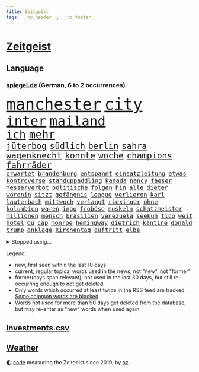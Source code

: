 ```yaml
---
title: Zeitgeist
tags: __no_header__, __no_footer__
---
```


# [Zeitgeist](https://oliz.io/zeitgeist/)

## Language

<h3><a href="https://www.spiegel.de" target="_blank">spiegel.de</a> (German, 6 to 2 occurrences)</h3>
<p style="font-family:monospace">
<span style="font-size:32pt"><a href="news_links.html#manchester" class="current">manchester</a></span>
<span style="font-size:32pt"><a href="news_links.html#city" class="current">city</a></span>
<br>
<span style="font-size:27pt"><a href="news_links.html#inter" class="current">inter</a></span>
<span style="font-size:27pt"><a href="news_links.html#mailand" class="current">mailand</a></span>
<br>
<span style="font-size:22pt"><a href="news_links.html#ich" class="current">ich</a></span>
<span style="font-size:22pt"><a href="news_links.html#mehr" class="current">mehr</a></span>
<br>
<span style="font-size:17pt"><a href="news_links.html#jüterbog" class="current">jüterbog</a></span>
<span style="font-size:17pt"><a href="news_links.html#südlich" class="current">südlich</a></span>
<span style="font-size:17pt"><a href="news_links.html#berlin" class="current">berlin</a></span>
<span style="font-size:17pt"><a href="news_links.html#sahra" class="current">sahra</a></span>
<span style="font-size:17pt"><a href="news_links.html#wagenknecht" class="current">wagenknecht</a></span>
<span style="font-size:17pt"><a href="news_links.html#konnte" class="current">konnte</a></span>
<span style="font-size:17pt"><a href="news_links.html#woche" class="current">woche</a></span>
<span style="font-size:17pt"><a href="news_links.html#champions" class="current">champions</a></span>
<span style="font-size:17pt"><a href="news_links.html#fahrräder" class="current">fahrräder</a></span>
<br>
<span style="font-size:12pt"><a href="news_links.html#erwartet" class="current">erwartet</a></span>
<span style="font-size:12pt"><a href="news_links.html#brandenburg" class="current">brandenburg</a></span>
<span style="font-size:12pt"><a href="news_links.html#entspannt" class="current">entspannt</a></span>
<span style="font-size:12pt"><a href="news_links.html#einsatzleitung" class="new">einsatzleitung</a></span>
<span style="font-size:12pt"><a href="news_links.html#etwas" class="current">etwas</a></span>
<span style="font-size:12pt"><a href="news_links.html#kontroverse" class="current">kontroverse</a></span>
<span style="font-size:12pt"><a href="news_links.html#standuppaddling" class="new">standuppaddling</a></span>
<span style="font-size:12pt"><a href="news_links.html#kanada" class="current">kanada</a></span>
<span style="font-size:12pt"><a href="news_links.html#nancy" class="current">nancy</a></span>
<span style="font-size:12pt"><a href="news_links.html#faeser" class="current">faeser</a></span>
<span style="font-size:12pt"><a href="news_links.html#messerverbot" class="new">messerverbot</a></span>
<span style="font-size:12pt"><a href="news_links.html#politische" class="current">politische</a></span>
<span style="font-size:12pt"><a href="news_links.html#folgen" class="current">folgen</a></span>
<span style="font-size:12pt"><a href="news_links.html#hin" class="current">hin</a></span>
<span style="font-size:12pt"><a href="news_links.html#alle" class="current">alle</a></span>
<span style="font-size:12pt"><a href="news_links.html#dieter" class="current">dieter</a></span>
<span style="font-size:12pt"><a href="news_links.html#woronin" class="new">woronin</a></span>
<span style="font-size:12pt"><a href="news_links.html#sitzt" class="current">sitzt</a></span>
<span style="font-size:12pt"><a href="news_links.html#gefängnis" class="current">gefängnis</a></span>
<span style="font-size:12pt"><a href="news_links.html#league" class="current">league</a></span>
<span style="font-size:12pt"><a href="news_links.html#verlieren" class="current">verlieren</a></span>
<span style="font-size:12pt"><a href="news_links.html#karl" class="current">karl</a></span>
<span style="font-size:12pt"><a href="news_links.html#lauterbach" class="current">lauterbach</a></span>
<span style="font-size:12pt"><a href="news_links.html#mittwoch" class="current">mittwoch</a></span>
<span style="font-size:12pt"><a href="news_links.html#verlangt" class="current">verlangt</a></span>
<span style="font-size:12pt"><a href="news_links.html#riexinger" class="current">riexinger</a></span>
<span style="font-size:12pt"><a href="news_links.html#ohne" class="current">ohne</a></span>
<span style="font-size:12pt"><a href="news_links.html#kolumbien" class="current">kolumbien</a></span>
<span style="font-size:12pt"><a href="news_links.html#waren" class="current">waren</a></span>
<span style="font-size:12pt"><a href="news_links.html#ingo" class="current">ingo</a></span>
<span style="font-size:12pt"><a href="news_links.html#froböse" class="new">froböse</a></span>
<span style="font-size:12pt"><a href="news_links.html#muskeln" class="current">muskeln</a></span>
<span style="font-size:12pt"><a href="news_links.html#schatzmeister" class="new">schatzmeister</a></span>
<span style="font-size:12pt"><a href="news_links.html#millionen" class="current">millionen</a></span>
<span style="font-size:12pt"><a href="news_links.html#mensch" class="current">mensch</a></span>
<span style="font-size:12pt"><a href="news_links.html#brasilien" class="current">brasilien</a></span>
<span style="font-size:12pt"><a href="news_links.html#venezuela" class="current">venezuela</a></span>
<span style="font-size:12pt"><a href="news_links.html#seekuh" class="new">seekuh</a></span>
<span style="font-size:12pt"><a href="news_links.html#tico" class="new">tico</a></span>
<span style="font-size:12pt"><a href="news_links.html#weit" class="current">weit</a></span>
<span style="font-size:12pt"><a href="news_links.html#hotel" class="current">hotel</a></span>
<span style="font-size:12pt"><a href="news_links.html#du" class="current">du</a></span>
<span style="font-size:12pt"><a href="news_links.html#cap" class="new">cap</a></span>
<span style="font-size:12pt"><a href="news_links.html#monroe" class="new">monroe</a></span>
<span style="font-size:12pt"><a href="news_links.html#hemingway" class="new">hemingway</a></span>
<span style="font-size:12pt"><a href="news_links.html#dietrich" class="current">dietrich</a></span>
<span style="font-size:12pt"><a href="news_links.html#kantine" class="new">kantine</a></span>
<span style="font-size:12pt"><a href="news_links.html#donald" class="current">donald</a></span>
<span style="font-size:12pt"><a href="news_links.html#trump" class="current">trump</a></span>
<span style="font-size:12pt"><a href="news_links.html#anklage" class="current">anklage</a></span>
<span style="font-size:12pt"><a href="news_links.html#kirchentag" class="new">kirchentag</a></span>
<span style="font-size:12pt"><a href="news_links.html#auftritt" class="current">auftritt</a></span>
<span style="font-size:12pt"><a href="news_links.html#elbe" class="current">elbe</a></span>
</p>
<details>
<summary>Stopped using...</summary>
<p class="former" style="font-size:12pt">
bedeuten(962) co₂(962) entschuldigt(962) geliefert(962) positionen(962) bemüht(961) fdpchef(961) hinweisen(961) klimawandels(961) verluste(961) alarm(960) aussage(960) gewissen(960) hervor(960) magdeburg(960) geworfen(959) rheinlandpfalz(959) verweigert(959) welle(959) argumente(958) bekanntesten(958) fühlen(958) löhne(958) meldete(958) weltkrieg(958) entwurf(957) festnahme(957) hinaus(957) schwangerschaft(957) tötete(957) versprach(957) weiße(957) zahlreichen(957) ausländische(956) beschimpft(956) drosten(956) klein(956) lastwagen(956) tom(956) eindruck(955) kanzleramt(955) kurzem(955) oberste(955) verkauf(955) verschiebt(955) dominiert(954) gefährlicher(954) kontrolliert(954) sogenannte(954) tschechien(954) bayerns(953) carsten(953) lügen(953) standort(953) tausend(953) tiktok(953) begründung(952) blieben(952) fahrrad(952) großbritanniens(952) kiel(952) rtl(952) schüssen(952) unmut(952) vorliegt(952) alpen(951) badenwürttembergs(951) bmw(951) christine(951) david(951) engagement(951) höchste(951) jüngste(951) nominiert(951) verbreiten(951) bahnhof(950) gutachten(950) verhängen(950) bestimmten(949) falsch(949) gegenteil(949) stärke(949) bestehen(948) gestrichen(948) lebte(948) stets(948) ermöglichen(947) mitteln(947) mode(947) problemen(947) spekuliert(947) gering(946) meist(946) 600(945) amnesty(945) lkw(945) umsatz(945) aktivistin(944) missbraucht(944) schottland(944) zugelassen(944) besuchen(943) echten(943) einreise(943) fußballprofi(943) tokio(943) milliarde(942) trafen(942) nachgewiesen(941) bewegen(940) gesamten(940) ereignisse(939) kontakte(939) em(938) kooperation(938) dran(935) umgeht(935) vorgänger(935) rollt(934) empfängt(933) spiegelumfrage(933) bürgerinnen(931) stress(930) ähnlich(930) journalist(929) schneider(929) unzufrieden(928) sportler(927) ämter(926) angeboten(924) abhängig(918) 91(914) verpasste(913) überfall(910) empfangen(908) bbc(904) last(895) einfache(888) berichtete(863) räumte(847) konfrontation(839) belästigung(826) verantwortliche(796) erschoss(789) unis(767) willkommen(760) umständen(759) notenbank(721) kontinent(718) drohende(711) 72(685) zugestimmt(670) bedankt(667) flut(667) gremium(667) gesund(658) amoklauf(656) komitee(654) 120(653) highlights(650) wirtschaftskrise(632) hoffenheim(631) moderner(627) kritischen(625) universität(618) gesetzentwurf(612) royals(612) games(607) vorteil(605) söders(603) bekräftigt(601) schulden(600) mehrfamilienhaus(590) regierungschefin(589) bettina(586) bahnen(585) empfehlen(584) betrunken(583) gewachsen(576) strackzimmermann(576) größtem(574) magazin(572) radikaler(568) inklusive(564) gletscher(561) ostukraine(560) kürzer(555) coaching(553) gewaltsamen(547) akw(544) auseinandersetzungen(540) guterres(535) schloss(532) motive(529) oligarchen(526) kretschmann(525) kriegs(523) zustimmung(523) teuerung(519) öffentlichrechtlichen(519) marieagnes(513) bat(509) australier(501) stuhl(500) verpflichtung(500) wild(499) überwachung(498) verschwinden(494) einfachen(493) gerichte(490) buckinghampalast(479) herausgefunden(478) afrikanischen(476) filmemacher(476) melnyk(475) journalismus(473) tempolimit(473) geiselnahme(472) überzeugung(470) ordnet(469) abseits(463) versteckte(463) betrugs(460) sitz(459) absagen(453) geplanter(452) verschwörung(442) sanktioniert(439) ankommt(438) empfang(437) nukleare(437) betrieben(436) töchter(435) söhne(432) saporischschja(430) klassenzimmer(427) lindners(427) breiten(425) iranische(422) bewusst(421) prominenter(421) koch(420) modernen(420) lohn(418) braunschweig(416) fair(414) ten(414) zuflucht(412) auslösen(410) abgrund(408) erlauben(408) g20(408) talent(408) ertrinken(407) spannung(407) fußballerinnen(406) schwarzes(403) großmutter(396) beliebtesten(395) filialen(391) hammer(386) franken(384) halt(383) discounter(377) gepäck(376) prominenten(374) würdigt(373) carlo(372) lösungen(369) 8(365) chefs(364) lidl(363) 80000(362) zeremonie(362) 110(361) kaiserslautern(361) budapest(359) steuerzahler(359) erdoğans(357) verklagen(357) verhaftung(353) save(352) geschäftsmodell(349) oklahoma(349) galten(348) künstlichen(346) knapper(345) andrew(344) grundschule(344) 86(342) camilla(342) massenproteste(341) update(340) mitgeteilt(339) notaufnahme(339) valley(339) nahrung(337) neustart(337) olympischen(337) standards(337) fehlten(336) mob(334) alzheimer(333) persönlicher(333) verbraucherzentrale(332) zuwanderung(332) krebserkrankung(331) sehe(327) 27jährige(326) fragwürdig(325) uneins(324) verspottet(324) dramatische(323) image(323) heißer(319) solches(318) us(318) erlegen(317) schwede(314) musikerin(312) fasst(310) repressionen(310) zurückhaltung(310) legal(309) starkwatzinger(309) einschlag(308) ähnlichen(308) angespannt(306) umweltschützer(305) eukommissar(304) freigabe(304) klimaschützer(304) ältesten(304) tode(302) scheiterten(301) subventionen(301) etlichen(299) technisch(299) unterkunft(299) erhielten(294) scheiden(294) daneben(292) diana(292) aufstand(291) twitteraccount(289) nebenwirkungen(288) neukölln(288) vogelgrippe(287) raten(285) shitstorm(285) 25000(284) oleksij(284) hetze(283) hinrichtung(283) einziges(282) marvin(281) gründete(279) raketenangriffen(278) fußballprofis(277) harmlos(277) ticketpreise(276) atomkraftwerk(275) gott(275) wenigstens(272) schwachstellen(271) erforderlich(266) vergisst(265) entstehen(262) angler(261) behindert(261) überreste(260) ereignet(259) kündigung(259) stephan(259) durant(255) bauart(254) gewaltsam(254) listen(254) unionsfraktion(254) feierten(253) roboter(253) moralische(252) makejew(250) raumfahrt(247) fliegt(246) johan(244) halbzeit(242) stützt(241) beherrscht(240) wohnraum(240) fußballfans(239) krone(239) spiels(239) windsor(239) angesehen(238) caroline(238) königshaus(237) finanzkrise(236) kurswechsel(235) phoenix(235) silva(235) fortschritte(234) direktor(233) geschenke(233) handball(233) lkwfahrer(233) schwächt(233) abgeordneter(232) elektronische(232) wählt(232) eineinhalb(231) neymar(231) sportdirektor(231) verfängt(231) ukrainefeldzug(230) kocht(224) schmeckt(224) bahnmitarbeiter(223) eingezogen(223) menschenrechtsaktivisten(223) auszeichnung(222) zielt(222) bonbons(218) falschinformationen(218) verankert(218) weltbank(218) entladen(217) machtlos(216) abgewählt(215) missionen(214) beworfen(207) geschmack(205) misstrauen(203) p(203) designierte(202) großereignis(202) autorinnen(201) flüchtlingsheim(201) ioc(200) beantragen(199) del(199) diversität(199) antreibt(198) ausreise(198) gwyneth(198) paltrow(198) orden(197) armin(196) interessieren(195) palmer(195) zigaretten(194) antibiotika(193) one(192) chinareise(191) fdpverkehrsminister(191) spion(191) kritisierten(190) milliardenverlust(190) ausgemacht(187) diplomatie(187) figuren(187) sms(187) bowie(186) wohnungsnot(186) antisemitischen(185) unerlaubt(185) sieges(182) chefposten(181) verbindungen(181) abbauen(180) serbische(180) vollsperrung(180) bosch(179) pop(179) iwf(178) i̇mamoğlu(178) rivalität(178) abgründe(177) infantino(177) wachsenden(177) dallas(176) mediathek(176) segler(175) bildchefredakteur(174) lauter(174) regimekritiker(174) entzweit(172) monatelangen(172) siebte(172) buenos(170) interviews(170) nutzerinnen(170) singen(170) aufpassen(169) studio(169) server(168) wein(168) gianni(167) klimakleber(167) kritikern(166) produkten(166) gestalten(165) korruptionsermittlungen(165) kurzzeitig(165) lehnten(164) affen(163) sinnbild(163) 2009(162) flaggen(162) geraubt(162) ungewöhnliches(162) wirklichkeit(162) schieflage(160) supermarkt(160) ubahn(160) absolut(159) frauenproblem(159) naturschützer(159) professionell(159) lahmlegen(157) militärbasis(157) pakistans(157) tvserie(157) erwähnt(156) fußgänger(156) gekündigt(156) ausbleibende(155) nina(155) 16jährige(154) belgier(154) eröffnen(154) munitionsbeschaffung(153) suv(153) 2028(152) datenschützer(152) ähnlicher(152) 26jähriger(151) anzugreifen(151) bedauern(151) gerüchten(151) preisbremsen(151) fynn(150) informieren(150) kliemann(150) trieb(150) einkaufszentrum(149) lizenz(149) reisebus(149) säuglinge(149) perfekten(148) gängige(147) abschwächen(146) beeindruckt(146) beliebter(146) entnommen(146) jva(146) lockt(146) sportlerinnen(146) attentäter(145) gleichem(145) kundschaft(145) geiseln(144) gigantische(144) heimische(144) uwe(144) käse(143) pionier(143) transparent(143) vergab(143) verspannungen(143) voraussetzung(143) krebstherapie(142) naher(142) verzehr(142) csupolitiker(141) feldern(141) gittern(141) sprengsatz(141) todesliste(141) aires(140) todesursache(140) bußgeld(139) genehmigungen(139) gerüstet(139) schätzungsweise(139) umzug(139) veränderte(139) gelder(138) lüdenscheid(138) privat(138) ignorieren(137) wucht(137) abläuft(136) staatsgebiet(136) googles(135) grundnahrungsmittel(134) ressourcen(134) straßenbahn(134) emotionale(133) männlichen(133) nachbarländern(133) amtsantritt(132) geheimnisse(132) indizien(131) autobahnbrücke(130) gelaunt(129) parlamentarischen(129) parteifreund(129) geldbuße(128) prinzen(128) abendessen(127) aufwind(127) verfolgten(127) aufträgen(126) geldgeber(126) bad(125) rückgrat(125) gesichtet(124) marode(124) zweck(124) knappheit(123) sprüche(123) temperatur(123) umweltministerin(123) unterirdische(123) 33jährige(122) 34jährige(122) flensburg(122) griffen(122) charlotte(121) krebsmedikamente(121) baute(120) fatalen(120) wayne(120) automarkt(119) floh(119) a3(118) entsprechende(118) vorwerfen(118) übers(118) liebt(117) busch(116) jene(116) renten(116) landesweite(115) ma(115) unbekannt(115) bundesligisten(114) derby(114) entsprechenden(114) gewünscht(114) solange(114) sticht(114) südsudan(114) flüchtlingspolitik(113) kassierte(113) chatbot(112) filmen(112) geo(112) queensland(112) erinnerungslücken(111) verhandelte(111) baden(110) gedient(110) geldtransporter(110) spiegelredakteurin(110) unfallzahlen(110) eskalierte(109) verfügbar(109) antonio(108) dragshows(108) marin(108) medienbranche(108) polizeiangaben(108) steigert(108) stieß(108) akt(107) helsinki(107) bundesbildungsministerin(106) deklassiert(105) lagerfeld(105) monden(105) pflegen(105) abzocke(104) ambitionen(104) sanken(104) 46(103) begreifen(103) hinzugefügt(103) ländlichen(103) skulptur(103) vermeintliche(103) gültige(102) landtagswahl(102) besprechen(101) erneuerbaren(101) arts(100) copa(100) panik(100) vonovia(100) wahrscheinlichkeit(100) abstiegskampf(99) anzeigen(99) felipe(99) spielerinnen(99) traurig(99) tschechische(99) dissens(98) h5n1(98) beansprucht(97) gekrönt(97) magen(97) neapel(97) regierungsparteien(97) herrmanns(96) italienisches(96) parteiaustritt(96) reschke(96) seltenen(96) wagnersöldnern(96) dramatischer(95) sogenannter(94) taktische(94) 51(93) abgeraten(92) registrieren(92) trier(92) verzögerung(92) bürogebäude(91) fachteam(91) kürt(91) simone(91) spiegelcartoonisten(91) stange(91) stärkt(91) ausrichtung(90) ausspähen(90) gestehen(90) hausbrand(90) parade(90) philippe(90) desinfektionsmittel(89) organe(89) säugling(89) weiblichen(89) eigner(88) sprachtests(88) sprünge(88) fahrern(87) förster(87) geredet(87) heutzutage(87) leerer(87) pianist(87) rezension(87) sicherheitslage(87) stasi(87) zuschüsse(87) abschiebung(86) blasphemie(86) coup(86) klubführung(86) lieferte(86) miniatur(86) mitglieds(86) music(86) teufel(86) verstoß(86) weltmeisterin(86) wertvollste(86) crews(85) entweder(85) pharmakonzern(85) suns(85) universum(85) befürworter(84) good(84) höhle(84) kontinente(84) sed(84) tui(84) zustehen(84) zylindrische(84) argumentation(83) aufgerüstet(83) backen(83) beigetragen(83) bußgelder(83) genervt(83) jessica(83) landesgrenzen(83) menschliche(83) reddit(83) élysée(83) ökonomin(83) can(82) disziplin(82) epoche(82) haushaltsstreit(82) kontrollierten(82) popsuperstar(82) schulklasse(82) sexuelles(82) wang(82) yi(82) autoindustrie(81) deklassierte(81) giftige(81) jusochefin(81) leichtathletik(81) meeresspiegel(81) preisverleihung(81) rosenthal(81) spitzenkandidat(81) stürme(81) südostasien(81) trunkenheit(81) überforderung(81) anarchie(80) aufgestaut(80) feiernde(80) neidisch(80) planungssicherheit(80) schlappe(80) zugesagte(80) autobahnausbau(79) gier(79) gropp(79) höhepunkt(79) lemon(79) mehrfacher(79) praktikantin(79) reint(79) rückzugsort(79) wirbelstürme(79) zubereitung(79) affleck(78) jüngster(78) kurznachrichten(78) randalierer(78) rührt(78) bahnübergang(77) ebbe(77) erwecken(77) henrik(77) söldnerchef(77) gegnerischen(76) gestohlene(76) herbe(76) konstruktive(76) nützlich(76) tragischen(76) wassermangel(76) wohngebiete(76) beitragszahler(75) gabel(75) hildesheim(75) itunternehmer(75) kassen(75) klopps(75) nairobi(75) regisseure(75) stach(75) zuzulassen(75) afrikanische(74) ausgelobt(74) eilig(74) eishockey(74) kantinen(74) kommendem(74) mensen(74) rio(74) schanelec(74) staatenbündnis(74) würmer(74) damaskus(73) energiepreisbremsen(73) laune(73) sitzenden(73) ssc(73) verwandt(73) athletinnen(72) geldquellen(72) obrador(72) regelt(72) reparieren(72) slowenien(72) golfer(71) katarina(71) ostdeutschen(71) aufzeichnungen(70) legalisierung(70) militärparade(70) rauer(70) schrank(70) ajay(69) banga(69) frankie(69) friedensbewegung(69) impfen(69) konkreter(69) missbrauchsfälle(69) pflegeversicherung(69) platzhirsche(69) stahlen(69) steuerpflichtige(69) talkshows(69) aufkommen(68) beliebtes(68) rahmede(68) spannenden(68) spdzentrale(68) take(68) waffenmesse(68) beitragszahlern(67) eidgenossen(67) erpressung(67) gewartet(67) handelsketten(67) patientenakte(67) schwacher(67) 12000(66) heizungspläne(66) industrien(66) klimagruppe(66) sheeran(66) slowakei(66) torte(66) transformation(66) vermissen(66) verzehrverbot(66) örtliche(66) date(65) elterngeld(65) it(65) leuchten(65) usbundesgericht(65) allzu(64) altkanzler(64) ostafrikanischen(64) wörter(64) abkühlung(63) operationen(63) qin(63) segeljacht(63) tariflöhne(63) verkehrsunternehmen(63) 81jähriger(62) gleichmäßig(62) raumfahrtagentur(62) usbundesstaats(62) bier(61) datensätze(61) getränk(61) kundgebungen(61) attraktive(60) delikatesse(60) missbrauchstaten(60) steinzeit(60) bezieht(59) genaue(59) helga(59) orchestra(59) sondersteuer(59) eilverfahren(58) eishockeyprofi(58) hehre(58) kontrollverlust(58) messengerdienst(58) molotowcocktails(58) nora(58) rückerstattungen(58) spektakulärer(58) topstars(58) apotheke(57) ermahnt(57) musikalisch(57) säule(57) aufteilung(56) bahnreisende(56) bestanden(56) dauerhafte(56) endometriose(56) gastronomie(56) gerast(56) gesundheitswesen(56) hitzerekord(56) kw(56) ministerpräsidentenkonferenz(56) sprengungen(56) tadschikistan(56) unerwünscht(56) unomenschenrechtsrat(56) westeuropa(56) zeichnete(56) bundeskriminalamt(55) dna(55) gedrosselt(55) kampfjet(55) nasenspray(55) terrorakt(55) verblüffender(55) verstößen(55) wehrmacht(55) fehlentscheidungen(54) gegenwind(54) kiste(54) kommandeur(54) prekär(54) schnellere(54) siedlungen(54) vermögenswerte(54) zeitreise(54) empfänger(53) faszinierend(53) flüchtlingshilfe(53) periode(53) personalentscheidung(53) portal(53) provisorischen(53) verschlingt(53) aktueller(52) einspruch(51) mercedesbenz(51) vergütungen(51) greenwashing(50) hyperschallwaffen(50) luna(50) algenteppich(49) deutliches(49) hakenkreuze(49) infizieren(49) jake(49) nominierung(49) professionelle(49) ultrarechten(49) bundeseigene(48) duschen(48) mails(48) oberverwaltungsgericht(48) raumschiff(48) trotzte(48) voice(48) vorzüge(48) belarussen(47) ecuadors(47) jpmorgan(47) lebensmittelpreise(47) militärstützpunkt(47) straflager(47) vermeintlich(47) ranch(46) 57jähriger(45) 84(45) begeisterung(45) boykottiert(45) glücksfall(45) magazins(45) riskieren(45) unrealistisch(45) wettkämpfen(45) challenges(44) prinzip(44) personenschutz(43) thron(43) unschuldig(43) atomunfall(42) elternkolumne(42) empfinden(42) gemälde(42) oberbayern(42) bankenturbulenzen(41) betonte(41) birgit(41) bundestags(41) diagnostiziert(41) klingelt(41) lohnerhöhung(41) webber(41) usbc(40) wiederzulassung(40) währungsfonds(40) beschworen(39) feiertage(39) fußballmanager(39) royalen(39) schillernden(39) verhandlungsrunden(39) verlesen(39) angehalten(38) kentucky(38) luftalarm(38) schottischen(38) trumpf(38) weltbevölkerung(38) 45jährigen(37) astronomen(37) differenzen(37) eier(37) feierlichkeiten(37) misere(37) staatsbürger(37) alibabagründer(36) monarch(36) nebenkläger(36) prekären(36) sprengstoff(36) files(35) fundstücke(35) liberaler(35) lustiger(35) oscarpreisträgerin(35) schmelzen(35) sorgerecht(35) wette(35) begrenzung(34) probiert(34) sanna(34) anonymer(33) bieter(33) bundeskriminalamts(33) eufirmen(33) geklappt(33) geopolitische(33) inzucht(33) nutzlos(33) schleusen(33) uswahl(33) constantin(32) durften(32) flecken(32) geldautomatensprenger(32) harold(32) juror(32) kanadische(32) koalitionsvertrag(32) logo(32) onkel(32) autopsie(31) fühle(31) nationalist(31) pflegebranche(31) psychischer(31) senden(31) ussender(31) aufgeladen(30) vorstadt(30) angibt(29) auferstehung(29) experiment(29) gefürchtet(29) homöopathie(29) militärfirma(29) tübingens(29) drogenkonsum(28) einsturz(28) kuchen(28) aufarbeiten(27) berührt(27) biermarke(27) exministerpräsident(27) npr(27) rammte(27) verwerfungen(27) zunge(27) 8000(26) chicago(26) kasachstan(26) mothers(26) rettungshubschrauber(26) sang(26) usunternehmen(26) ’ndrangheta(26) erzwungen(25) horror(25) rahmedetalbrücke(25) reichtum(25) sonnenschutz(25) umtriebe(25) vormals(25) vorstandsvorsitzende(25) bewahrt(24) bürgerkriegs(24) dringende(24) skandalbank(24) söldner(24) texanischen(24) uranus(24) amokläufe(23) anspruchsvoll(23) durcheinanderbringen(23) haustür(22) machtkämpfe(22) radiosender(22) regalen(22) sprengmeister(22) wiederholten(22) bespitzeln(21) gedeckt(21) geldautomaten(21) konzernführung(21) kuba(21) kämen(21) lebenstraum(21) mustafa(21) nazideutschland(21) unberechenbar(21) uspolitiker(21) väter(21) xl(21) dreist(20) todesfällen(20) tvrechte(20) einfuhr(19) entzaubert(19) fußballmeisterschaft(19) jamie(19) mathias(19) spitzenkandidaten(19) südküste(19) begleitete(18) lobby(18) mach(18) miese(18) stromschlag(18) berechnung(17) derartigen(17) explodierte(17) monatlich(17) snooker(17) starship(17) tennisprofis(17) witt(17) brauer(16) löwe(16) preisgeld(16) problematisch(16) regierungen(16) sekte(16) sektenführer(16) solarenergie(16) verlorenem(16) überschatten(16) bahnunternehmen(15) berchtesgadener(15) delegierten(15) gegnern(15) geschrei(15) nachgesagt(15) omar(15) problemfall(15) trittbrettfahrer(15) verfangen(15) bundesgesundheitsminister(14) etablierten(14) louis(14) schief(14) pflastersteine(13) titelseite(13) wärmepumpengeschäft(13) aufgerollt(12) ausländer(12) back(12) champagner(12) evakuierte(12) flüchteten(12) gelyncht(12) investors(12) jahrhunderte(12) traurige(12) unterschätzt(12) abbey(11) adler(11) asylanträge(11) barbara(11) beraterin(11) diskutierten(11) ereignis(11) exbotschafter(11) innenpolitische(11) promille(11) trinke(11) tvmoderator(11) westminster(11)
</p>
</details>
<p>Legend:
<ul>
<li><span class="new">new</span>, first seen within the last 10 days</li>
<li><span class="current">current</span>, regular topical words used in the news, not "new", not "former"</li>
<li><span class="former">former(days span relevant)</span>, not used in the last 30 days, but still re-occurring enough to not get deleted</li>
<li>Only words which occurred at least twice in the RSS feed are tracked. <a href="language/filters.py">Some common words are blocked</a></li>
<li>Words not used for more than 90 days get deleted from the database, but may re-enter as "new" words when used again</li>
</ul>
</p>

## [Investments](investments.html)[.csv](investments.csv)

## [Weather](weather.html)

<footer>
<a href="javascript:toggleTheme()" class="nav">🌓</a>
<a href="https://github.com/ooz/zeitgeist">code</a> measuring the Zeitgeist since 2019, by <a href="https://oliz.io">oz</a>
</footer>
